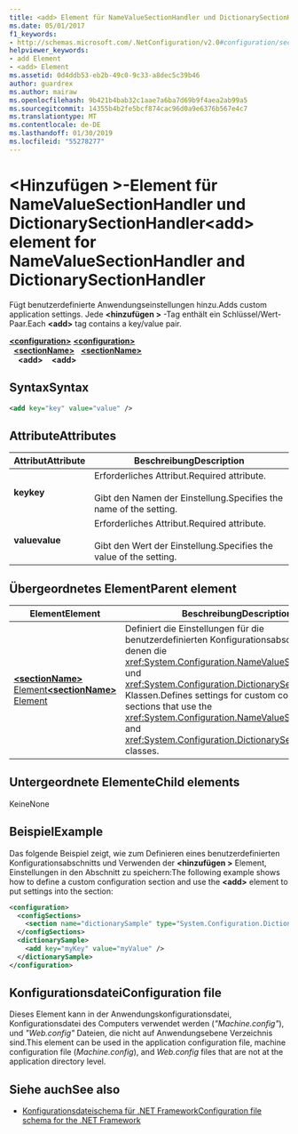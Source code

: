 ```yaml
---
title: <add> Element für NameValueSectionHandler und DictionarySectionHandler
ms.date: 05/01/2017
f1_keywords:
- http://schemas.microsoft.com/.NetConfiguration/v2.0#configuration/sectionName/add
helpviewer_keywords:
- add Element
- <add> Element
ms.assetid: 0d4ddb53-eb2b-49c0-9c33-a8dec5c39b46
author: guardrex
ms.author: mairaw
ms.openlocfilehash: 9b421b4bab32c1aae7a6ba7d69b9f4aea2ab99a5
ms.sourcegitcommit: 14355b4b2fe5bcf874cac96d0a9e6376b567e4c7
ms.translationtype: MT
ms.contentlocale: de-DE
ms.lasthandoff: 01/30/2019
ms.locfileid: "55278277"
---
```

# <a name="add-element-for-namevaluesectionhandler-and-dictionarysectionhandler"></a><span data-ttu-id="69690-102">\<Hinzufügen >-Element für NameValueSectionHandler und DictionarySectionHandler</span><span class="sxs-lookup"><span data-stu-id="69690-102">\<add> element for NameValueSectionHandler and DictionarySectionHandler</span></span>

<span data-ttu-id="69690-103">Fügt benutzerdefinierte Anwendungseinstellungen hinzu.</span><span class="sxs-lookup"><span data-stu-id="69690-103">Adds custom application settings.</span></span> <span data-ttu-id="69690-104">Jede  **\<hinzufügen >** -Tag enthält ein Schlüssel/Wert-Paar.</span><span class="sxs-lookup"><span data-stu-id="69690-104">Each **\<add>** tag contains a key/value pair.</span></span>

<span data-ttu-id="69690-105">[**\<configuration>**](~/docs/framework/configure-apps/file-schema/configuration-element.md) </span><span class="sxs-lookup"><span data-stu-id="69690-105">[**\<configuration>**](~/docs/framework/configure-apps/file-schema/configuration-element.md) </span></span>  
<span data-ttu-id="69690-106">&nbsp;&nbsp;[**\<sectionName>**](~/docs/framework/configure-apps/file-schema/custom-element-2.md) </span><span class="sxs-lookup"><span data-stu-id="69690-106">&nbsp;&nbsp;[**\<sectionName>**](~/docs/framework/configure-apps/file-schema/custom-element-2.md) </span></span>  
<span data-ttu-id="69690-107">&nbsp;&nbsp;&nbsp;&nbsp;**\<add>**</span><span class="sxs-lookup"><span data-stu-id="69690-107">&nbsp;&nbsp;&nbsp;&nbsp;**\<add>**</span></span>

## <a name="syntax"></a><span data-ttu-id="69690-108">Syntax</span><span class="sxs-lookup"><span data-stu-id="69690-108">Syntax</span></span>

```xml
<add key="key" value="value" />
```

## <a name="attributes"></a><span data-ttu-id="69690-109">Attribute</span><span class="sxs-lookup"><span data-stu-id="69690-109">Attributes</span></span>

| <span data-ttu-id="69690-110">Attribut</span><span class="sxs-lookup"><span data-stu-id="69690-110">Attribute</span></span> | <span data-ttu-id="69690-111">Beschreibung</span><span class="sxs-lookup"><span data-stu-id="69690-111">Description</span></span> |
| --------- | ----------- |
| <span data-ttu-id="69690-112">**key**</span><span class="sxs-lookup"><span data-stu-id="69690-112">**key**</span></span>   | <span data-ttu-id="69690-113">Erforderliches Attribut.</span><span class="sxs-lookup"><span data-stu-id="69690-113">Required attribute.</span></span><br><br><span data-ttu-id="69690-114">Gibt den Namen der Einstellung.</span><span class="sxs-lookup"><span data-stu-id="69690-114">Specifies the name of the setting.</span></span> |
| <span data-ttu-id="69690-115">**value**</span><span class="sxs-lookup"><span data-stu-id="69690-115">**value**</span></span> | <span data-ttu-id="69690-116">Erforderliches Attribut.</span><span class="sxs-lookup"><span data-stu-id="69690-116">Required attribute.</span></span><br><br><span data-ttu-id="69690-117">Gibt den Wert der Einstellung.</span><span class="sxs-lookup"><span data-stu-id="69690-117">Specifies the value of the setting.</span></span> |

## <a name="parent-element"></a><span data-ttu-id="69690-118">Übergeordnetes Element</span><span class="sxs-lookup"><span data-stu-id="69690-118">Parent element</span></span>

| <span data-ttu-id="69690-119">Element</span><span class="sxs-lookup"><span data-stu-id="69690-119">Element</span></span> | <span data-ttu-id="69690-120">Beschreibung</span><span class="sxs-lookup"><span data-stu-id="69690-120">Description</span></span> |
| ------- | ------------|
| [<span data-ttu-id="69690-121">**\<sectionName>** Element</span><span class="sxs-lookup"><span data-stu-id="69690-121">**\<sectionName>** Element</span></span>](~/docs/framework/configure-apps/file-schema/custom-element-2.md) | <span data-ttu-id="69690-122">Definiert die Einstellungen für die benutzerdefinierten Konfigurationsabschnitte, mit denen die <xref:System.Configuration.NameValueSectionHandler> und <xref:System.Configuration.DictionarySectionHandler> Klassen.</span><span class="sxs-lookup"><span data-stu-id="69690-122">Defines settings for custom configuration sections that use the <xref:System.Configuration.NameValueSectionHandler> and <xref:System.Configuration.DictionarySectionHandler> classes.</span></span> |

## <a name="child-elements"></a><span data-ttu-id="69690-123">Untergeordnete Elemente</span><span class="sxs-lookup"><span data-stu-id="69690-123">Child elements</span></span>

<span data-ttu-id="69690-124">Keine</span><span class="sxs-lookup"><span data-stu-id="69690-124">None</span></span>

## <a name="example"></a><span data-ttu-id="69690-125">Beispiel</span><span class="sxs-lookup"><span data-stu-id="69690-125">Example</span></span>

<span data-ttu-id="69690-126">Das folgende Beispiel zeigt, wie zum Definieren eines benutzerdefinierten Konfigurationsabschnitts und Verwenden der  **\<hinzufügen >** Element, Einstellungen in den Abschnitt zu speichern:</span><span class="sxs-lookup"><span data-stu-id="69690-126">The following example shows how to define a custom configuration section and use the **\<add>** element to put settings into the section:</span></span>

```xml
<configuration>
  <configSections>
    <section name="dictionarySample" type="System.Configuration.DictionarySectionHandler,System" />
  </configSections>
  <dictionarySample>
    <add key="myKey" value="myValue" />
  </dictionarySample>
</configuration>
```

## <a name="configuration-file"></a><span data-ttu-id="69690-127">Konfigurationsdatei</span><span class="sxs-lookup"><span data-stu-id="69690-127">Configuration file</span></span>

<span data-ttu-id="69690-128">Dieses Element kann in der Anwendungskonfigurationsdatei, Konfigurationsdatei des Computers verwendet werden (*"Machine.config"*), und *"Web.config"* Dateien, die nicht auf Anwendungsebene Verzeichnis sind.</span><span class="sxs-lookup"><span data-stu-id="69690-128">This element can be used in the application configuration file, machine configuration file (*Machine.config*), and *Web.config* files that are not at the application directory level.</span></span>

## <a name="see-also"></a><span data-ttu-id="69690-129">Siehe auch</span><span class="sxs-lookup"><span data-stu-id="69690-129">See also</span></span>

- [<span data-ttu-id="69690-130">Konfigurationsdateischema für .NET Framework</span><span class="sxs-lookup"><span data-stu-id="69690-130">Configuration file schema for the .NET Framework</span></span>](~/docs/framework/configure-apps/file-schema/index.md)
